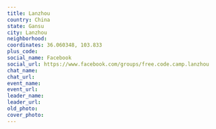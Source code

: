 ```yaml
---
title: Lanzhou
country: China
state: Gansu
city: Lanzhou
neighborhood: 
coordinates: 36.060348, 103.833
plus_code:
social_name: Facebook
social_url: https://www.facebook.com/groups/free.code.camp.lanzhou
chat_name:
chat_url:
event_name:
event_url:
leader_name:
leader_url:
old_photo: 
cover_photo:
---
```

